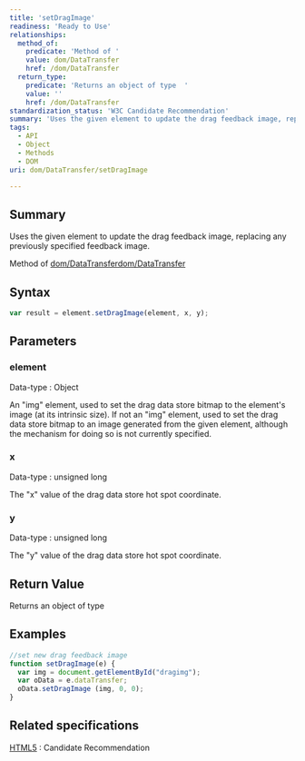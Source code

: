 ```yaml
---
title: 'setDragImage'
readiness: 'Ready to Use'
relationships:
  method_of:
    predicate: 'Method of '
    value: dom/DataTransfer
    href: /dom/DataTransfer
  return_type:
    predicate: 'Returns an object of type  '
    value: ''
    href: /dom/DataTransfer
standardization_status: 'W3C Candidate Recommendation'
summary: 'Uses the given element to update the drag feedback image, replacing any previously specified feedback image.'
tags:
  - API
  - Object
  - Methods
  - DOM
uri: dom/DataTransfer/setDragImage

---
```

## Summary

Uses the given element to update the drag feedback image, replacing any previously specified feedback image.

Method of [dom/DataTransfer](/dom/DataTransfer)[dom/DataTransfer](/dom/DataTransfer)

## Syntax

``` js
var result = element.setDragImage(element, x, y);
```

## Parameters

### element

 Data-type
:   Object

 An "img" element, used to set the drag data store bitmap to the element's image (at its intrinsic size). If not an "img" element, used to set the drag data store bitmap to an image generated from the given element, although the mechanism for doing so is not currently specified.

### x

 Data-type
:   unsigned long

 The "x" value of the drag data store hot spot coordinate.

### y

 Data-type
:   unsigned long

 The "y" value of the drag data store hot spot coordinate.

## Return Value

Returns an object of type

## Examples

``` js
//set new drag feedback image
function setDragImage(e) {
  var img = document.getElementById("dragimg");
  var oData = e.dataTransfer;
  oData.setDragImage (img, 0, 0);
}
```

## Related specifications

[HTML5](http://www.w3.org/TR/html5/editing.html)
:   Candidate Recommendation
